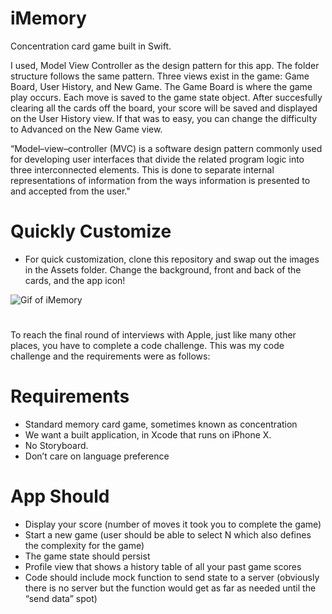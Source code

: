 # iMemory
Concentration card game built in Swift.


I used, Model View Controller as the design pattern for this app. The folder structure follows the same pattern. Three views exist in the game: Game Board, User History, and New Game. The Game Board is where the game play occurs. Each move is saved to the game state object. After succesfully clearing all the cards off the board, your score will be saved and displayed on the User History view. If that was to easy, you can change the difficulty to Advanced on the New Game view.

“Model–view–controller (MVC) is a software design pattern commonly used for developing user interfaces that divide the related program logic into three interconnected elements. This is done to separate internal representations of information from the ways information is presented to and accepted from the user."

# Quickly Customize

- For quick customization, clone this repository and swap out the images in the Assets folder. Change the background, front and back of the cards, and the app icon!

![Gif of iMemory](https://media.giphy.com/media/EOlfZMXGMyw9oaoIGg/giphy.gif)

# 
To reach the final round of interviews with Apple, just like many other places, you have to complete a code challenge. This was my code challenge and the requirements were as follows:

# Requirements

- Standard memory card game, sometimes known as concentration
- We want a built application, in Xcode that runs on iPhone X.
- No Storyboard.
- Don’t care on language preference

# App Should

- Display your score (number of moves it took you to complete the game)
- Start a new game (user should be able to select N which also defines the complexity for the game)
- The game state should persist
- Profile view that shows a history table of all your past game scores
- Code should include mock function to send state to a server (obviously there is no server but the function would get as far as needed until the “send data” spot)


